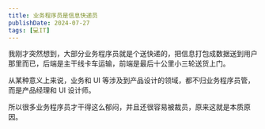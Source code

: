 ```yaml
---
title: 业务程序员是信息快递员
publishDate: 2024-07-27
tags: [💻IT]
---
```


我刚才突然想到，大部分业务程序员就是个送快递的，把信息打包成数据送到用户那里而已，后端是主干线卡车运输，前端是最后十公里小三轮送货上门。

从某种意义上来说，业务和 UI 等涉及到产品设计的领域，都不归业务程序员管，而是产品经理和 UI 设计师。

所以很多业务程序员才干得这么郁闷，并且还很容易被裁员，原来这就是本质原因。
